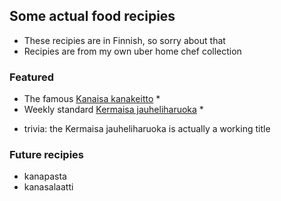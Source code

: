 ## Some actual food recipies
- These recipies are in Finnish, so sorry about that
- Recipies are from my own uber home chef collection

### Featured
* The famous [Kanaisa kanakeitto](https://github.com/nriitala/recipies/blob/master/kanaisa_kanakeitto.md) *
* Weekly standard [Kermaisa jauheliharuoka](https://github.com/nriitala/recipies/blob/master/kermaisa_jauheliharuoka.md) *
- trivia: the Kermaisa jauheliharuoka is actually a working title

### Future recipies
- kanapasta
- kanasalaatti

